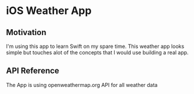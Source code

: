 # iOS Weather App

## Motivation
I'm using this app to learn Swift on my spare time. This weather app looks simple but touches alot of the concepts that I would use building a real app.


## API Reference
The App is using openweathermap.org API for all weather data

